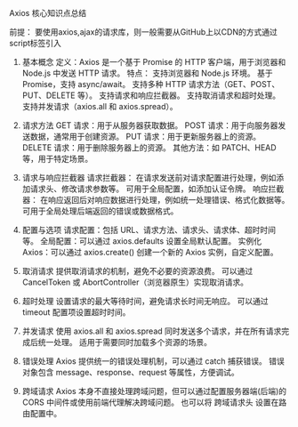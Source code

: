 Axios 核心知识点总结

前提：
要使用axios,ajax的请求库，则一般需要从GitHub上以CDN的方式通过script标签引入


1. 基本概念
定义：Axios 是一个基于 Promise 的 HTTP 客户端，用于浏览器和 Node.js 中发送 HTTP 请求。
特点：
支持浏览器和 Node.js 环境。
基于 Promise，支持 async/await。
支持多种 HTTP 请求方法（GET、POST、PUT、DELETE 等）。
支持请求和响应拦截器。
支持取消请求和超时处理。
支持并发请求（axios.all 和 axios.spread）。

2. 请求方法
GET 请求：用于从服务器获取数据。
POST 请求：用于向服务器发送数据，通常用于创建资源。
PUT 请求：用于更新服务器上的资源。
DELETE 请求：用于删除服务器上的资源。
其他方法：如 PATCH、HEAD 等，用于特定场景。

3. 请求与响应拦截器
请求拦截器：
在请求发送前对请求配置进行处理，例如添加请求头、修改请求参数等。
可用于全局配置，如添加认证令牌。
响应拦截器：
在响应返回后对响应数据进行处理，例如统一处理错误、格式化数据等。
可用于全局处理后端返回的错误或数据格式。

4. 配置与选项
请求配置：包括 URL、请求方法、请求头、请求体、超时时间等。
全局配置：可以通过 axios.defaults 设置全局默认配置。
实例化 Axios：可以通过 axios.create() 创建一个新的 Axios 实例，自定义配置。

5. 取消请求
提供取消请求的机制，避免不必要的资源浪费。
可以通过 CancelToken 或 AbortController（浏览器原生）实现取消请求。

6. 超时处理
设置请求的最大等待时间，避免请求长时间无响应。
可以通过 timeout 配置项设置超时时间。

7. 并发请求
使用 axios.all 和 axios.spread 同时发送多个请求，并在所有请求完成后统一处理。
适用于需要同时加载多个资源的场景。

8. 错误处理
Axios 提供统一的错误处理机制，可以通过 catch 捕获错误。
错误对象包含 message、response、request 等属性，方便调试。

9. 跨域请求
Axios 本身不直接处理跨域问题，但可以通过配置服务器端(后端)的 CORS 中间件或使用前端代理解决跨域问题。
也可以将 跨域请求头 设置在路由配置中。